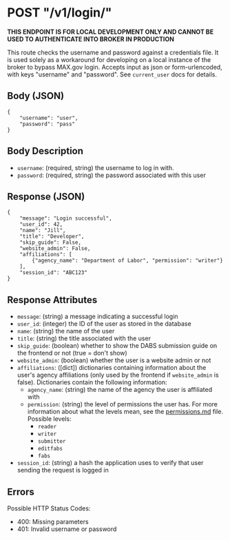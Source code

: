 # POST "/v1/login/"

**THIS ENDPOINT IS FOR LOCAL DEVELOPMENT ONLY AND CANNOT BE USED TO AUTHENTICATE INTO BROKER IN PRODUCTION**

This route checks the username and password against a credentials file. It is used solely as a workaround for developing on a local instance of the broker to bypass MAX.gov login. Accepts input as json or form-urlencoded, with keys "username" and "password". See `current_user` docs for details.

## Body (JSON)

```
{
    "username": "user",
    "password": "pass"
}
```

## Body Description
- `username`: (required, string) the username to log in with.
- `password`: (required, string) the password associated with this user


## Response (JSON)
```
{
    "message": "Login successful",
    "user_id": 42,
    "name": "Jill",
    "title": "Developer",
    "skip_guide": False,
    "website_admin": False,
    "affiliations": [
        {"agency_name": "Department of Labor", "permission": "writer"}
    ],
    "session_id": "ABC123"
}
```


## Response Attributes
- `message`: (string) a message indicating a successful login
- `user_id`: (integer) the ID of the user as stored in the database
- `name`: (string) the name of the user
- `title`: (string) the title associated with the user
- `skip_guide`: (boolean) whether to show the DABS submission guide on the frontend or not (true = don't show)
- `website_admin`: (boolean) whether the user is a website admin or not
- `affiliations`: ([dict]) dictionaries containing information about the user's agency affiliations (only used by the frontend if `website_admin` is false). Dictionaries contain the following information:
    - `agency_name`: (string) the name of the agency the user is affiliated with
    - `permission`: (string) the level of permissions the user has. For more information about what the levels mean, see the [permissions.md](../../permissions.md) file. Possible levels:
        - `reader`
        - `writer`
        - `submitter`
        - `editfabs`
        - `fabs`
- `session_id`: (string) a hash the application uses to verify that user sending the request is logged in


## Errors
Possible HTTP Status Codes:

- 400: Missing parameters
- 401: Invalid username or password
